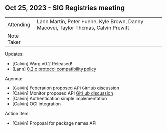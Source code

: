 ## Oct 25, 2023 - SIG Registries meeting

|          |      | 
| -------- | -------- |
| Attending  | Lann Martin, Peter Huene, Kyle Brown, Danny Macovei, Taylor Thomas, Calvin Prewitt
| Note Taker | 

Updates:
- [Calvin] Warg v0.2 Released!
- [Lann] [0.2.x protocol compatibility policy](https://github.com/bytecodealliance/registry/discussions/222)

Agenda:
- [Calvin] Federation proposed API [GitHub discussion](https://github.com/bytecodealliance/registry/discussions/215#discussioncomment-7348452)
- [Calvin] Monitor proposed API [GitHub discussion](https://github.com/bytecodealliance/registry/discussions/214#discussioncomment-7348492)
- [Calvin] Authentication simple implementation
- [Calvin] OCI integration

Action Item:
- [Calvin] Proposal for package names API
